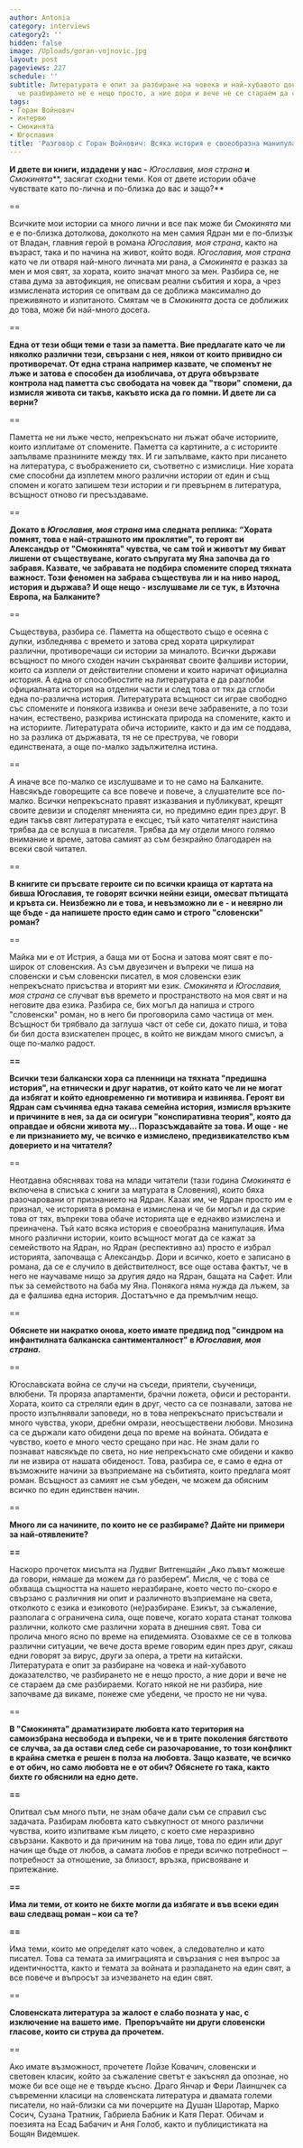 ```yaml
---
author: Antonia
category: interviews
category2: ''
hidden: false
image: /Uploads/goran-vojnovic.jpg
layout: post
pageviews: 227
schedule: ''
subtitle: Литературата е опит за разбиране на човека и най-хубавото доказателство,
  че разбирането не е нещо просто, а ние дори и вече не се стараем да сме разбираеми
tags:
- Горан Войнович
- интервю
- Смокинята
- Югославия
title: 'Разговор с Горан Войнович: Всяка история е своеобразна манипулация'
---
```


**И двете ви книги, издадени у нас -** *Югославия, моя страна* **и** *Смокинята***, засягат сходни теми. Коя от двете истории обаче чувствате като по-лична и по-близка до вас и защо?**

\==

Всичките мои истории са много лични и все пак може би *Смокинята* ми е е по-близка дотолкова, доколкото на мен самия Ядран ми е по-близък от Владан, главния герой в романа *Югославия, моя страна*, както на възраст, така и по начина на живот, който водя. *Югославия, моя страна* като че ли отваря най-много личната ми рана, а *Смокинята* е разказ за мен и моя свят, за хората, които значат много за мен. Разбира се, не става дума за автофикция, не описвам реални събития и хора, а чрез измислената история се опитвам да се доближа максимално до преживяното и изпитаното. Смятам че в *Смокинята* доста се доближих до това, може би най-много досега. 

\==

**Една от тези общи теми е тази за паметта. Вие предлагате като че ли няколко различни тези, свързани с нея, някои от които привидно си противоречат. От една страна например казвате, че споменът не лъже и затова е способен да изобличава, от друга обвързвате контрола над паметта със свободата на човек да "твори" спомени, да измисля живота си такъв, какъвто иска да го помни. И двете ли са верни?**

\==

Паметта не ни лъже често, непрекъснато ни лъжат обаче историите, които изплитаме от спомените. Паметта са картините, а с историите запълваме празнините между тях. И ги запълваме, както при писането на литература, с въображението си, съответно с измислици. Ние хората сме способни да изплетем много различни истории от един и същ спомен и когато запишем тези истории и ги превърнем в литература, всъщност отново ги пресъздаваме. 

\==

**Докато в *Югославия, моя страна* има следната реплика: “Хората помнят, това е най-страшното им проклятие", то героят ви Александър от "Смокинята" чувства, че сам той и животът му биват лишени от съществуване, когато съпругата му Яна започва да го забравя. Казвате, че забравата не подбира спомените според тяхната важност. Този феномен на забрава съществува ли и на ниво народ, история и държава? И още нещо - изслушваме ли се тук, в Източна Европа, на Балканите?**

\==

Съществува, разбира се. Паметта на обществото също е осеяна с дупки, избледнява с времето и затова сред хората циркулират различни, противоречащи си истории за миналото. Всички държави всъщност по много сходен начин съхраняват своите фалшиви истории, които са изплели от действителни спомени и които наричат официална история. А една от способностите на литературата е да разглоби официалната история на отделни части и след това от тях да сглоби една по-различна история. Литературата всъщност си играе свободно със спомените и понякога извиква и онези вече забравените, а по този начин, естествено, разкрива истинската природа на спомените, както и на историите. Литературата обича историите, както и да им се поддава, но за разлика от държавата, тя не се преструва, че говори единствената, а още по-малко задължителна истина.

\==

А иначе все по-малко се изслушваме и то не само на Балканите. Навсякъде говорещите са все повече и повече, а слушателите все по-малко. Всички непрекъснато правят изказвания и публикуват, крещят своите девизи и споделят мненията си, но предимно един през друг. В един такъв свят литературата е ексцес, тъй като читателят наистина трябва да се вслуша в писателя. Трябва да му отдели много голямо внимание и време, затова самият аз съм безкрайно благодарен на всеки свой читател.

\==

**В книгите си пръсвате героите си по всички краища от картата на бивша Югославия, те говорят всички нейни езици, омесват пътищата и кръвта си. Неизбежно ли е това, и невъзможно ли е - и невярно ли ще бъде - да напишете просто един само и строго "словенски" роман?**

\==

Майка ми е от Истрия, а баща ми от Босна и затова моят свят е по-широк от словенския. Аз съм двуезичен и въпреки че пиша на словенски и съм словенски писател, в моя словенски език непрекъснато присъства и вторият ми език. *Смокинята* и *Югославия, моя страна* се случват във времето и пространството на моя свят и на неговите два езика. Разбира се, бих могъл да напиша и строго "словенски" роман, но в него би проговорила само частица от мен. Всъщност би трябвало да заглуша част от себе си, докато пиша, и това би бил доста взискателен процес, в който не виждам много смисъл, а още по-малко радост.

**\==**

**Всички тези балкански хора са пленници на тяхната "предишна история", на етнически и друг наратив, от който като че ли не могат да избягат и който едновременно ги мотивира и извинява. Героят ви Ядран сам съчинява една такава семейна история, измисля връзките и причините в нея, за да си осигури "конспиративна теория", която да оправдае и обясни живота му... Поразсъждавайте за това. И още - не е ли признанието му, че всичко е измислено, предизвикателство към доверието и на читателя?**

\==

Неотдавна обяснявах това на млади читатели (тази година *Смокинята* е включена в списъка с книги за матурата в Словения), които бяха разочаровани от признанието на Ядран. Казах им, че Ядран просто им е признал, че историята в романа е измислена и че би могъл и да скрие това от тях, въпреки това обаче историята ще е еднакво измислена и преиначена. Тъй като всяка история е своеобразна манипулация. Има много различни истории, които всъщност могат да се кажат за семейството на Ядран, но Ядран (респективно аз) просто е избрал историята, започваща с Александър. Дори и всичко, което е записано в романа, да се е случило в действителност, все още остава фактът, че в него не научаваме нищо за другия дядо на Ядран, бащата на Сафет. Или пък за семейството на баба му Яна. Понякога няма нужда да лъжем, за да е фалшива една история. Достатъчно е да премълчим нещо.

\==

**Обяснете ни накратко онова, което имате предвид под "синдром на инфантилната балканска сантименталност" в *Югославия, моя страна*.**

\==

Югославската война се случи на съседи, приятели, съученици, влюбени. Тя проряза апартаменти, брачни ложета, офиси и ресторанти. Хората, които са стреляли един в друг, често са се познавали, затова не просто изпълнявали заповеди, но в това непрекъснато присъствали и много чувства, укори, дребни омрази, неосъществени любови. Мнозина са се държали като обидени деца по време на войната. Обидата е чувство, което е много често срещано при нас. Не знам дали го познават навсякъде по света, но ние непрекъснато сме обидени и какво ли не извира от нашата обиденост. Това, разбира се, е само е една от възможните начини за възприемане на събитията, които предлага моят роман. Всъщност аз самият не съм убеден, че можем да обясним всичко по един единствен начин.

\==

**Много ли са начините, по които не се разбираме? Дайте ни примери за най-отявлените?**

**\==**

Наскоро прочетох мисълта на Лудвиг Витгенщайн „Ако лъвът можеше да говори, нямаше да можем да го разберем“. Мисля, че с това се обхваща същността на нашето неразбиране, което често по-скоро е свързано с различния ни опит и различното възприемане на света, отколкото с езика и езиковото (не)разбиране. Езикът, за съжаление, разполага с ограничена сила, още повече, когато хората станат толкова различни, колкото сме различни хората в днешния свят. Това си пролича много ясно по време на епидемията. Озовахме се се в толкова различни ситуации, че вече доста време говорим един през друг, сякаш едни говорят за вирус, други за опера, а трети на китайски. Литературата е опит за разбиране на човека и най-хубавото доказателство, че разбирането не е нещо просто, а ние дори и вече не се стараем да сме разбираеми. Когато някой не ни разбира, ние започваме да викаме, понеже сме убедени, че просто не ни чува.

\==

**В "Смокинята" драматизирате любовта като територия на самоизбрана несвобода и въпреки, че и в трите поколения бягството се случва, за да остави след себе си разочарование, то този конфликт в крайна сметка е решен в полза на любовта. Защо казвате, че всичко е от обич, но само любовта не е от обич? Обяснете го така, както бихте го обяснили на едно дете.**

**\==**

Опитвал съм много пъти, не знам обаче дали съм се справил със задачата. Разбирам любовта като съвкупност от много различни чувства, които изпитваме към лицето, с което сме неразривно свързани. Каквото и да причиним на това лице, това по един или друг начин ще бъде от любов, а самата любов е преди всичко потребност ‒ потребност за отношение, за близост, връзка, присвояване и притежание.

**\==**

**Има ли теми, от които не бихте могли да избягате и във всеки един ваш следващ роман – кои са те?**

**\==**

Има теми, които ме определят като човек, а следователно и като писател. Това са темата за имиграцията и свързания с нея въпрос за идентичността, както и темата за войната и разпадането на един свят, а все повече и въпросът за изчезването на един свят.

\==

**Словенската литература за жалост е слабо позната у нас, с изключение на вашето име.  Препоръчайте ни други словенски гласове, които си струва да прочетем.**

\==

Ако имате възможност, прочетете Лойзе Ковачич, словенски и световен класик, който за съжаление светът е закъснял да опознае, но може би все още не е твърде късно. Драго Янчар и Фери Лаиншчек са съвременни класици на словенската литература и двамата големи писатели, но най-близки са ми почерците на Душан Шаротар, Марко Сосич, Сузана Тратник, Габриела Бабник и Катя Перат. Обичам и поезията на Есад Бабачич и Аня Голоб, както и публицистиката на Бощян Видемшек.